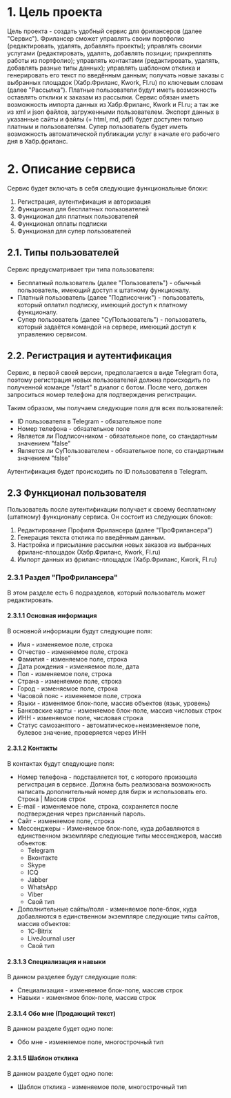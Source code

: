 # 1. Цель проекта

Цель проекта - создать удобный сервис для фрилансеров (далее "Сервис"). Фрилансер сможет управлять своим портфолио (редактировать, удалять, добавлять проекты); управлять своими услугами (редактировать, удалять, добавлять позиции; прикреплять работы из портфолио); управлять контактами (редактировать, удалять, добавлять разные типы данных); управлять шаблоном отклика и генерировать его текст по введённым данным; получать новые заказы с выбранных площадок (Хабр.Фриланс, Kwork, Fl.ru) по ключевым словам (далее "Рассылка"). Платные пользователи будут иметь возможность оставлять отклики к заказам из рассылки. Сервис обязан иметь возможность импорта данных из Хабр.Фриланс, Kwork и Fl.ru; а так же из xml и json файлов, загруженными пользователем. Экспорт данных в указанные сайты и файлы (+ html, md, pdf) будет доступен только платным и пользователям. Супер пользователь будет иметь возможность автоматической публикации услуг в начале его рабочего дня в Хабр.фриланс.

# 2. Описание cервиса

Сервис будет включать в себя следующие функциональные блоки:
1. Регистрация, аутентификация и авторизация
2. Функционал для бесплатных пользователей
3. Функционал для платных пользователей
4. Функционал оплаты подписки
5. Функционал для супер пользователей

## 2.1. Типы пользователей

Сервис предусматривает три типа пользователя:
- Бесплатный пользователь (далее "Пользователь") - обычный пользователь, имеющий доступ к штатному функционалу.
- Платный пользователь (далее "Подписочник") - пользователь, который оплатил подписку, имеющий доступ к платному функционалу.
- Супер пользователь (далее "СуПользователь") - пользователь, который задаётся командой на сервере, имеющий доступ к управлению сервисом.

## 2.2. Регистрация и аутентификация
Сервис, в первой своей версии, предполагается в виде Telegram бота, поэтому регистрация новых пользователей должна происходить по полученной команде "/start" в диалог с ботом. После чего, должен запроситься номер телефона для подтверждения регистрации.

Таким образом, мы получаем следующие поля для всех пользователей:
- ID пользователя в Telegram - обязательное поле
- Номер телефона - обязательное поле
- Является ли Подписочником - обязательное поле, со стандартным значением "false"
- Является ли СуПользователем - обязательное поле, со стандартным значением "false"

Аутентификация будет происходить по ID пользователя в Telegram.

## 2.3 Функционал пользователя

Пользователь после аутентификации получает к своему бесплатному (штатному) функционалу сервиса. Он состоит из следующих блоков:
1. Редактирование Профиля Фрилансера (далее "ПроФрилансера")
2. Генерация текста отклика по введённым данным.
3. Настройка и присылание рассылки новых заказов из выбранных фриланс-площадок (Хабр.Фриланс, Kwork, Fl.ru)
4. Импорт данных из фриланс-площадок (Хабр.Фриланс, Kwork, Fl.ru)

### 2.3.1 Раздел "ПроФрилансера"

В этом разделе есть 6 подразделов, который пользователь может редактировать.

#### 2.3.1.1 Основная информация

В основной информации будут следующие поля:
- Имя - изменяемое поле, строка
- Отчество - изменяемое поле, строка
- Фамилия - изменяемое поле, строка
- Дата рождения - изменяемое поле, дата
- Пол - изменяемое поле, строка
- Страна - изменяемое поле, строка
- Город - изменяемое поле, строка
- Часовой пояс - изменяемое поле, строка
- Языки - изменямое блок-поле, массив объектов (язык, уровень)
- Банковские карты - изменяемое блок-поле, массив числовых строк
- ИНН - изменяемое поле, числовая строка
- Статус самозанятого - автоматическое+неизменяемое поле, булевое значение, проверяется через ИНН

#### 2.3.1.2 Контакты

В контактах будут следующие поля:
- Номер телефона - подставляется тот, с которого произошла регистрация в сервисе. Должна быть реализована возможность написать дополнительный номер для бирж и использовать его. Строка | Массив строк
- E-mail - изменяемое поле, строка, сохраняется после подтверждения через присланный пароль.
- Сайт - изменяемое поле, строка
- Мессенджеры - Изменяемое блок-поле, куда добавляются в единственном экземпляре следующие типы мессенджеров, массив объектов:
    - Telegram
    - Вконтакте
    - Skype
    - ICQ
    - Jabber
    - WhatsApp
    - Viber
    - Свой тип
- Дополнительные сайты/поля - изменяемое поле-блок, куда добавляются в единственном экземпляре следующие типы сайтов, массив объектов:
    - 1С-Bitrix
    - LiveJournal user
    - Свой тип

#### 2.3.1.3 Специализация и навыки

В данном разделее будут следующие поля:
- Специализация - изменяемое блок-поле, массив строк
- Навыки - изменямое блок-поле, массив строк

#### 2.3.1.4 Обо мне (Продающий текст)

В данном разделе будет одно поле:
- Обо мне - изменяемое поле, многострочный тип

#### 2.3.1.5 Шаблон отклика

В данном разделе будет одно поле:
- Шаблон отклика - изменяемое поле, многострочный тип

